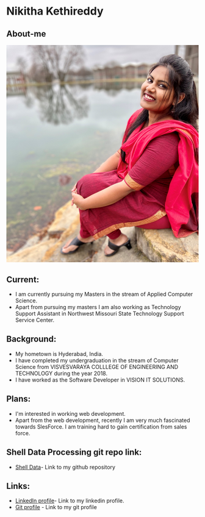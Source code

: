 # Nikitha Kethireddy

## About-me
![](https://raw.githubusercontent.com/nikithakethireddy1996/big-data-dev/master/myImage.jpg)

## Current: 
- I am currently pursuing my Masters in the stream of Applied Computer Science. 
- Apart from pursuing my masters I am also working as Technology Support Assistant in Northwest Missouri State Technology Support Service Center.

## Background: 
- My hometown is Hyderabad, India.
-  I have completed my undergraduation in the stream of Computer Science from VISVESVARAYA COLLLEGE OF ENGINEERING AND TECHNOLOGY during the year 2018.
- I have worked as the Software Developer in VISION IT SOLUTIONS.

## Plans: 
- I'm interested in working web development.
- Apart from the web development, recently I am very much fascinated towards SlesForce. I am training hard to gain certification from sales force.

## Shell Data Processing git repo link:
- [Shell Data](https://github.com/nikithakethireddy1996/shell-data-processing)- Link to my github repository


## Links:
- [LinkedIn profile](https://www.linkedin.com/in/nikitha-kethi-13b67b184/)- Link to my linkedin profile.
- [Git profile](https://github.com/nikithakethireddy1996) - Link to my git profile
